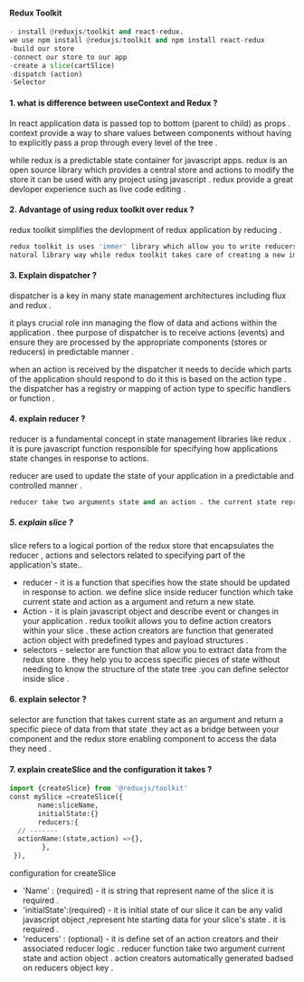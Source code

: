 #### Redux Toolkit
```python
- install @reduxjs/toolkit and react-redux.
we use npm install @reduxjs/toolkit and npm install react-redux
-build our store
-connect our store to our app
-create a slice(cartSlice)
-dispatch (action)
-Selector
```


#### 1.  what is difference between useContext and Redux ?
In react application data is passed top to bottom (parent to child) as props . context provide a way to share values between components without having to explicitly pass a prop through every level of the tree . 

while redux is a predictable state container for javascript apps. redux is an open source library which provides a central store and actions to modify the store it can be used with any project using javascript . redux provide a great devloper experience such as live code editing .
#### 2. Advantage of using redux toolkit over redux ?
redux toolkit simplifies the devlopment of redux application by reducing .
 
```bash
redux toolkit is uses 'immer' library which allow you to write reducers that 'mutate' state in more 
natural library way while redux toolkit takes care of creating a new immutable state object behind the scene . 

```
#### 3.  Explain dispatcher ?
dispatcher is a key in many state management architectures including flux and redux .

it plays crucial role inn managing the flow of data and actions within the application . thee purpose of dispatcher is to receive actions (events) and ensure they are processed by the appropriate components (stores or reducers) in predictable manner .



when an action is received  by the dispatcher it needs to decide which parts of the application should respond to do it this is based on the action type . the dispatcher has a registry or mapping of action type to specific handlers or function .

#### 4. explain reducer ?
reducer is a fundamental concept in state management libraries like redux . it is pure javascript function responsible for specifying how applications state changes in response to actions.

reducer are used to update the state of your application in a predictable  and controlled manner .


```python
reducer take two arguments state and an action . the current state represent the applications state before the action is applied .
```
##### 5. explain slice ?
slice refers to a logical portion of the redux store that encapsulates the reducer , actions and selectors related to specifying part of the application's state..

* reducer - it is a function that specifies how the state should be updated in response to action. we define slice inside reducer function which take current state and action as a argument and return a new state. 
* Action - it is plain javascript object and describe event or changes in your application .
redux toolkit allows you to define action creators within your slice . these action creators are function that generated  action object with predefined types and payload structures . 
* selectors - selector are function that allow you to extract data from the redux store . they help you to access specific pieces of state without needing to know the structure of the state tree .you can define selector inside slice .
#### 6. explain selector ?
selector are function that takes current state as an argument and return a specific piece of data from that state .they act as a bridge between your component and the redux store enabling component to access the data they need . 
#### 7. explain createSlice and the configuration it takes ?
```python
import {createSlice} from '@reduxjs/toolkit'
const mySlice =createSlice({
       name:sliceName,
       initialState:{}
       reducers:{
  // -------
  actionName:(state,action) =>{},
        },
 }),
```
configuration for createSlice 
* 'Name' : (required) - it is string that represent name of the slice it is required .
* 'initialState':(required) - it is initial state of our slice it can be any valid javascript object ,represent hte starting data for your slice's state . it is required  . 
* 'reducers' : (optional) - it is define set of an  action creators and their associated reducer logic  . reducer function take two argument current state and action object .
action creators automatically generated badsed on reducers object key .
